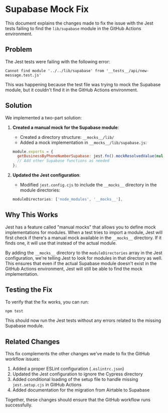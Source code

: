 # Supabase Mock Fix

This document explains the changes made to fix the issue with the Jest tests failing to find the `lib/supabase` module in the GitHub Actions environment.

## Problem

The Jest tests were failing with the following error:

```
Cannot find module '../../lib/supabase' from '__tests__/api/new-message.test.js'
```

This was happening because the test file was trying to mock the Supabase module, but it couldn't find it in the GitHub Actions environment.

## Solution

We implemented a two-part solution:

1. **Created a manual mock for the Supabase module**:
   - Created a directory structure: `__mocks__/lib/`
   - Added a mock implementation in `__mocks__/lib/supabase.js`:
   ```javascript
   module.exports = {
     getBusinessByPhoneNumberSupabase: jest.fn().mockResolvedValue(null),
     // Add other Supabase functions as needed
   };
   ```

2. **Updated the Jest configuration**:
   - Modified `jest.config.cjs` to include the `__mocks__` directory in the module directories:
   ```javascript
   moduleDirectories: ['node_modules', '__mocks__'],
   ```

## Why This Works

Jest has a feature called "manual mocks" that allows you to define mock implementations for modules. When a test tries to import a module, Jest will first check if there's a manual mock available in the `__mocks__` directory. If it finds one, it will use that instead of the actual module.

By adding the `__mocks__` directory to the `moduleDirectories` array in the Jest configuration, we're telling Jest to look for modules in that directory as well. This ensures that even if the actual Supabase module doesn't exist in the GitHub Actions environment, Jest will still be able to find the mock implementation.

## Testing the Fix

To verify that the fix works, you can run:

```bash
npm test
```

This should now run the Jest tests without any errors related to the missing Supabase module.

## Related Changes

This fix complements the other changes we've made to fix the GitHub workflow issues:

1. Added a proper ESLint configuration (`.eslintrc.json`)
2. Updated the Jest configuration to ignore the Cypress directory
3. Added conditional loading of the setup file to handle missing `jest.setup.cjs` in GitHub Actions
4. Added documentation for the migration from Airtable to Supabase

Together, these changes should ensure that the GitHub workflow runs successfully.
